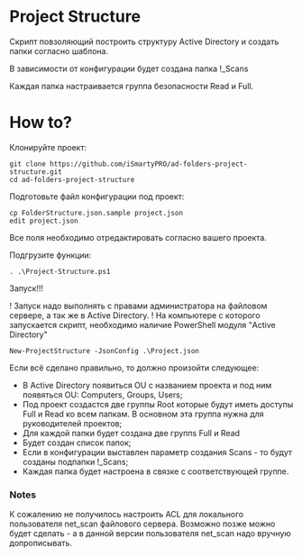 # Project Structure

Скрипт повзоляющий построить структуру Active Directory и создать папки согласно шаблона.

В зависимости от конфигурации будет создана папка !_Scans

Каждая папка настраивается группа безопасности Read и Full.

# How to?

Клонируйте проект:
```
git clone https://github.com/iSmartyPRO/ad-folders-project-structure.git
cd ad-folders-project-structure
```

Подготовьте файл конфигурации под проект:
```
cp FolderStructure.json.sample project.json
edit project.json
```
Все поля необходимо отредактировать согласно вашего проекта.

Подгрузите функции:
```
. .\Project-Structure.ps1
```

Запуск!!!

! Запуск надо выполнять с правами администратора на файловом сервере, а так же в Active Directory.
! На компьютере с которого запускается скрипт, необходимо наличие PowerShell модуля "Active Directory"

```
New-ProjectStructure -JsonConfig .\Project.json
```

Если всё сделано правильно, то должно произойти следующее:

* В Active Directory появиться OU с названием проекта и под ним появяться OU: Computers, Groups, Users;
* Под проект создастся две группы Root которые будут иметь доступы Full и Read ко всем папкам. В основном эта группа нужна для руководителей проектов;
* Для каждой папки будет создана две группs Full и Read
* Будет создан список папок;
* Если в конфигурации выставлен параметр создания Scans - то будут созданы подпапки !_Scans;
* Каждая папка будет настроена в связке с соответствующей группе.


### Notes
К сожалению не получилось настроить ACL для локального пользователя net_scan файлового сервера. Возможно позже можно будет сделать - а в данной версии пользователя net_scan надо вручную допрописывать.